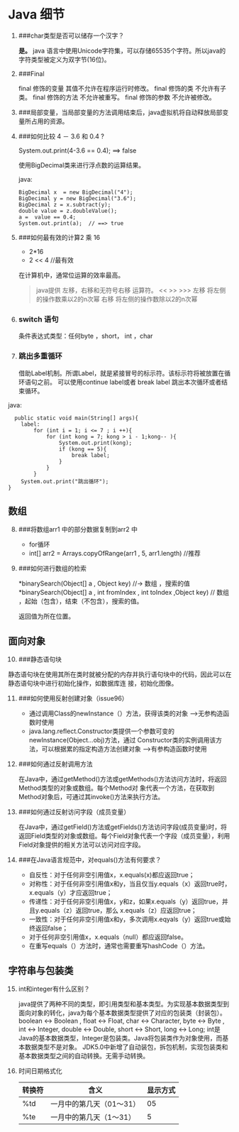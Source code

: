# Java 细节

1. ###char类型是否可以储存一个汉字？

    **是。**
    java 语言中使用Unicode字符集，可以存储65535个字符。所以java的字符类型被定义为双字节(16位)。
    
2. ###Final 

    final 修饰的变量 其值不允许在程序运行时修改。
    final 修饰的类 不允许有子类。
    final 修饰的方法 不允许被重写。
    final 修饰的参数 不允许被修改。
    
3. ###局部变量，当局部变量的方法调用结束后，java虚拟机将自动释放局部变量所占用的资源。
4. ###如何比较 4 － 3.6 和 0.4 ?

    System.out.print(4-3.6 == 0.4); ==> false
    
    使用BigDecimal类来进行浮点数的运算结果。
    
   java:
   
       BigDecimal x  = new BigDecimal("4");
       BigDecimal y = new BigDecimal("3.6");
       BigDecimal z = x.subtract(y);
       double value = z.doubleValue();
       a =  value == 0.4; 
       System.out.print(a);  // ==> true
   
 5. ###如何最有效的计算2 乘 16
 
     * 2*16
     * 2 << 4 //最有效
     
     在计算机中，通常位运算的效率最高。
    > java提供 左移，右移和无符号右移 运算符。 << >> >>>
    > 左移 将左侧的操作数乘以2的n次幂
    > 右移 将左侧的操作数除以2的n次幂
    
6. ### switch 语句

    条件表达式类型：任何byte ，short， int ，char
    
7. ### 跳出多重循环

    借助Label机制。所谓Label，就是紧接冒号的标示符。该标示符将被放置在循环语句之前。
    可以使用continue label或者 break label 跳出本次循环或者结束循环。
    
  java:
  
      public static void main(String[] args){
        label:
            for (int i = 1; i <= 7 ; i ++){
                for (int kong = 7; kong > i - 1;kong-- ){
                    System.out.print(kong);
                    if (kong == 5){
                        break label;
                    }
                }
            }
        System.out.print("跳出循环");
    }  
 
## 数组   
 
8. ###将数组arr1 中的部分数据复制到arr2 中

    * for循环
    * int[] arr2 = Arrays.copyOfRange(arr1 , 5, arr1.length) //推荐
    
9. ###如何进行数组的检索

    *binarySearch(Object[] a , Object key) //-> 数组 ，搜索的值
    *binarySearch(Object[] a , int fromIndex , int toIndex ,Object key)
    // 数组 ，起始（包含），结束（不包含），搜索的值。
    
    返回值为所在位置。

## 面向对象

10. ###静态语句块

   静态语句块在使用其所在类时就被分配的内存并执行语句块中的代码，因此可以在静态语句块中进行初始化操作，如数据库连
   接，初始化图像。
   
11. ###如何使用反射创建对象（issue96）

    * 通过调用Class的newInstance（）方法，获得该类的对象 -->无参构造函数时使用
    * java.lang.reflect.Constructor类提供一个参数可变的newInstance(Object...obj)方法，通过
        Constructor类的实例调用该方法，可以根据累的指定构造方法创建对象 -->有参构造函数时使用

12. ###如何通过反射调用方法

    在Java中，通过getMethod()方法或getMethods()方法访问方法时，将返回Method类型的对象或数组。每个Method对
    象代表一个方法，在获取到Method对象后，可通过其invoke()方法来执行方法。
    
13. ###如何通过反射访问字段（成员变量）

    在Java中，通过getField()方法或getFields()方法访问字段(成员变量)时，将返回Field类型的对象或数组。每个Field对象代表一个字段（成员变量），利用Field对象提供的相关方法可以访问对应字段。

14. ###在Java语言规范中，对equals()方法有何要求？

    * 自反性：对于任何非空引用值x，x.equals(x)都应返回true；
    * 对称性：对于任何非空引用值x和y，当且仅当y.equals（x）返回true时，x.equals（y）才应返回true；
    * 传递性：对于任何非空引用值x，y和z，如果x.equals（y）返回true，并且y.equals（z）返回true，那么
        x.equals（z）应返回true； 
    * 一致性：对于任何非空引用值x和y，多次调用x.eqyals（y）返回true或始终返回false；
    * 对于任何非空引用值x，x.equals（null）都应返回false。
    * 在重写equals（）方法时，通常也需要重写hashCode（）方法。
    
## 字符串与包装类
15. int和integer有什么区别？

    java提供了两种不同的类型，即引用类型和基本类型。为实现基本数据类型到面向对象的转化，java为每个基本数据类型提供了对应的包装类（封装包）。boolean <-> Boolean , float <-> Float, char <-> Character, byte <-> Byte , int <-> Integer, double <-> Double, short <-> Short, long <-> Long;
    int是Java的基本数据类型，Integer是包装类。Java将包装类作为对象使用，而基本数据类型不是对象。
    JDK5.0中新增了自动装包，拆包机制，实现包装类和基本数据类型之间的自动转换。无需手动转换。


16. 时间日期格式化

       转换符 | 含义                    |显示方式
       ---- | ----------------------  | --------
       %td   | 一月中的第几天（01～31）   | 05
       %te   |一月中的第几天（1～31）     | 5
       
   




 
